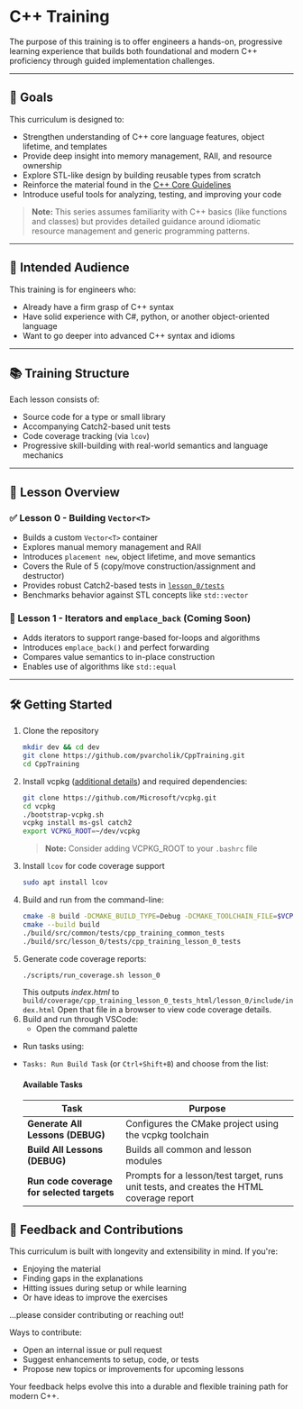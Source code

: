 
# C++ Training

The purpose of this training is to offer engineers a hands-on, progressive learning experience that builds both foundational and modern C++ proficiency through guided implementation challenges.

---

## 🎯 Goals

This curriculum is designed to:

- Strengthen understanding of C++ core language features, object lifetime, and templates
- Provide deep insight into memory management, RAII, and resource ownership
- Explore STL-like design by building reusable types from scratch
- Reinforce the material found in the [C++ Core Guidelines](https://isocpp.github.io/CppCoreGuidelines/CppCoreGuidelines)
- Introduce useful tools for analyzing, testing, and improving your code

> **Note:** This series assumes familiarity with C++ basics (like functions and classes) but provides detailed guidance around idiomatic resource management and generic programming patterns.

---

## 👥 Intended Audience

This training is for engineers who:

- Already have a firm grasp of C++ syntax
- Have solid experience with C#, python, or another object-oriented language
- Want to go deeper into advanced C++ syntax and idioms

---

## 📚 Training Structure

Each lesson consists of:

- Source code for a type or small library
- Accompanying Catch2-based unit tests
- Code coverage tracking (via `lcov`)
- Progressive skill-building with real-world semantics and language mechanics

---

## 🧭 Lesson Overview

### ✅ Lesson 0 - Building `Vector<T>`

- Builds a custom `Vector<T>` container
- Explores manual memory management and RAII
- Introduces `placement new`, object lifetime, and move semantics
- Covers the Rule of 5 (copy/move construction/assignment and destructor)
- Provides robust Catch2-based tests in [`lesson_0/tests`](src/lesson_0/tests)
- Benchmarks behavior against STL concepts like `std::vector`

### 🧪 Lesson 1 - Iterators and `emplace_back` (Coming Soon)

- Adds iterators to support range-based for-loops and algorithms
- Introduces `emplace_back()` and perfect forwarding
- Compares value semantics to in-place construction
- Enables use of algorithms like `std::equal`

---

## 🛠️ Getting Started

1. Clone the repository
   ```bash
   mkdir dev && cd dev
   git clone https://github.com/pvarcholik/CppTraining.git
   cd CppTraining
   ```
2. Install vcpkg ([additional details](https://github.com/microsoft/vcpkg)) and required dependencies:
   ```bash
   git clone https://github.com/Microsoft/vcpkg.git
   cd vcpkg
   ./bootstrap-vcpkg.sh
   vcpkg install ms-gsl catch2
   export VCPKG_ROOT=~/dev/vcpkg
   ```
   > **Note:** Consider adding VCPKG_ROOT to your `.bashrc` file
3. Install `lcov` for code coverage support
   ```bash
   sudo apt install lcov
   ```
4. Build and run from the command-line:
    ```bash
    cmake -B build -DCMAKE_BUILD_TYPE=Debug -DCMAKE_TOOLCHAIN_FILE=$VCPKG_ROOT/scripts/buildsystems/vcpkg.cmake
    cmake --build build
    ./build/src/common/tests/cpp_training_common_tests
    ./build/src/lesson_0/tests/cpp_training_lesson_0_tests
    ```
5. Generate code coverage reports:
    ```bash
    ./scripts/run_coverage.sh lesson_0
    ```
    This outputs *index.html* to `build/coverage/cpp_training_lesson_0_tests_html/lesson_0/include/index.html`
    Open that file in a browser to view code coverage details.
6. Build and run through VSCode:
    - Open the command palette
- Run tasks using:
- `Tasks: Run Build Task` (or `Ctrl+Shift+B`) and choose from the list:

  #### Available Tasks

  | Task                                      | Purpose                                                      |
  |-------------------------------------------|--------------------------------------------------------------|
  | **Generate All Lessons (DEBUG)**         | Configures the CMake project using the vcpkg toolchain       |
  | **Build All Lessons (DEBUG)**            | Builds all common and lesson modules                         |
  | **Run code coverage for selected targets** | Prompts for a lesson/test target, runs unit tests, and creates the HTML coverage report  |


## 🤝 Feedback and Contributions

This curriculum is built with longevity and extensibility in mind. If you're:

- Enjoying the material
- Finding gaps in the explanations
- Hitting issues during setup or while learning
- Or have ideas to improve the exercises

…please consider contributing or reaching out!

Ways to contribute:

- Open an internal issue or pull request
- Suggest enhancements to setup, code, or tests
- Propose new topics or improvements for upcoming lessons

Your feedback helps evolve this into a durable and flexible training path for modern C++.
